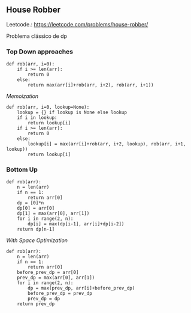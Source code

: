 ## House Robber

Leetcode.: https://leetcode.com/problems/house-robber/

Problema clássico de dp

### Top Down approaches

```
def rob(arr, i=0):
    if i >= len(arr):
        return 0
    else:
        return max(arr[i]+rob(arr, i+2), rob(arr, i+1))
```


_Memoization_

```
def rob(arr, i=0, lookup=None):
    lookup = {} if lookup is None else lookup
    if i in lookup:
        return lookup[i]
    if i >= len(arr):
        return 0
    else:
        lookup[i] = max(arr[i]+rob(arr, i+2, lookup), rob(arr, i+1, lookup))
        return lookup[i]
```

### Bottom Up

```
def rob(arr):
    n = len(arr)
    if n == 1:
        return arr[0]
    dp = [0]*n
    dp[0] = arr[0]
    dp[1] = max(arr[0], arr[1])
    for i in range(2, n):
        dp[i] = max(dp[i-1], arr[i]+dp[i-2])
    return dp[n-1]
```

_With Space Optimization_

```
def rob(arr):
    n = len(arr)
    if n == 1:
        return arr[0]
    before_prev_dp = arr[0]
    prev_dp = max(arr[0], arr[1])
    for i in range(2, n):
        dp = max(prev_dp, arr[i]+before_prev_dp)
        before_prev_dp = prev_dp
        prev_dp = dp
    return prev_dp
```



